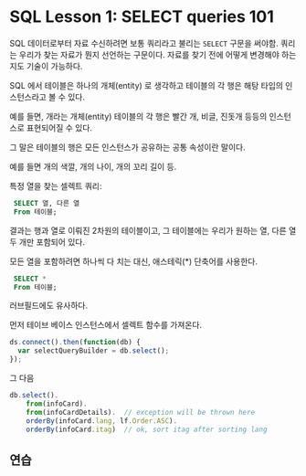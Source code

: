 
# SQL Lesson 1: SELECT queries 101

SQL 데이터로부터 자료 수신하려면 보통 쿼리라고 불리는 `SELECT` 구문을 써야함.
쿼리는 우리가 찾는 자료가 뭔지 선언하는 구문이다. 자료를 찾기 전에 어떻게 변경해야 하는 지도 기술이 가능하다.

SQL 에서 테이블은 하나의 개체(entity) 로 생각하고 테이블의 각 행은 해탕 타입의 인스턴스라고 볼 수 있다.

예를 들면, 개라는 개체(entity) 테이블의 각 행은 빨간 개, 비글, 진돗개 등등의 인스턴스로 표현되어질 수 있다.

그 말은 테이블의 행은 모든 인스턴스가 공유하는 공통 속성이란 말이다.

예를 들면 개의 색깔, 개의 나이, 개의 꼬리 길이 등.

특정 열을 찾는 셀렉트 쿼리:

```sql
 SELECT 열, 다른 열 
 From 테이블; 
```

결과는 행과 열로 이뤄진 2차원의 테이블이고, 그 테이블에는 우리가 원하는 열, 다른 열 두 개만 포함되어 있다.

모든 열을 포함하려면 하나씩 다 치는 대신, 애스테릭(*) 단축어를 사용한다.

```sql
 SELECT * 
 From 테이블; 
```

러브필드에도 유사하다.

먼저 테이브 베이스 인스턴스에서 셀렉트 함수를 가져온다.

```js
ds.connect().then(function(db) {
  var selectQueryBuilder = db.select();
});
```

그 다음

```js
db.select().
    from(infoCard).
    from(infoCardDetails).  // exception will be thrown here
    orderBy(infoCard.lang, lf.Order.ASC).
    orderBy(infoCard.itag)  // ok, sort itag after sorting lang
```


## 연습

     
<query-pane :hideTask="true" scriptName="getting-started" ></query-pane>

 
